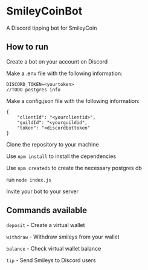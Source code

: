 # SmileyCoinBot
A Discord tipping bot for SmileyCoin

## How to run

Create a bot on your account on Discord

Make a .env file with the following information:
```
DISCORD_TOKEN=<yourtoken>
//TODO postgres info
```

Make a config.json file with the following information:
```
{
    "clientId": "<yourclientid>",
    "guildId": "<yourguildid",
    "token": "<discordbottoken"
}
```
Clone the repository to your machine

Use `npm install` to install the dependencies
    
Use `npm createdb` to create the necessary postgres db
    
run `node index.js`

Invite your bot to your server
  

## Commands available


`deposit` - Create a virtual wallet

`withdraw` - Withdraw smileys from your wallet

`balance` - Check virtual wallet balance

`tip` - Send Smileys to Discord users
